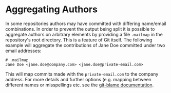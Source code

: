 # Aggregating Authors

In some repositories authors may have committed with differing name/email combinations.
In order to prevent the output being split it is possible to aggregate authors on
arbitrary elements by providing a file `.mailmap` in the repository's root directory.
This is a feature of Git itself. The following example will aggregate the contributions
of Jane Doe committed under two email addresses:

```
# .mailmap
Jane Doe <jane.doe@company.com> <jane.doe@private-email.com>
```

This will map commits made with the `private-email.com` to the company address. For more details
and further options (e.g. mapping between different names or misspellings etc. see the
[git-blame documentation](https://git-scm.com/docs/git-blame#_mapping_authors).